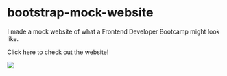 # bootstrap-mock-website

I made a mock website of what a Frontend Developer Bootcamp might look like. 

Click here to check out the website!



![](https://user-images.githubusercontent.com/83522315/155247716-96edc0bd-d0d5-465b-88c3-4c3415d6e338.PNG)
